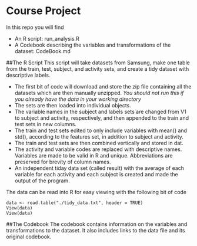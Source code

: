 # Course Project
In this repo you will find
- An R script: run_analysis.R
- A Codebook describing the variables and transformations of the dataset: CodeBook.md

##The R Script
This script will take datasets from Samsung, make one table from the train, test, subject,
and activity sets, and create a tidy dataset with descriptive labels.
- The first bit of code will download and store the zip file containing all the datasets which are then manually unzipped.
  *You should not run this if you already have the data in your working directory*
- The sets are then loaded into individual objects.
- The variable names in the subject and labels sets are changed from V1 to subject and activity, respectively, and then appended to the train and test sets in new columns.
- The train and test sets edited to only include variables with mean() and std(), according to the features set, in addition to subject and activity.
- The train and test sets are then combined vertically and stored in dat.
- The activity and variable codes are replaced with descriptive names. Variables are made to be valid in R and unique. Abbreviations are preserved for brevity of column names.
- An independent tiday data set (called result) with the average of each variable for each activity and each subject is created and made the output of the program.

The data can be read into R for easy viewing with the following bit of code
```
data <- read.table("./tidy_data.txt", header = TRUE)
View(data)
View(data)
```

##The Codebook
The codebook contains information on the variables and transformations to the dataset. It also includes links to the data file and its original codebook.